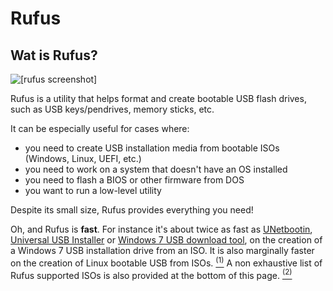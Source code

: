 # Rufus

## Wat is Rufus?

![[rufus screenshot]](https://rufus.ie/pics/rufus_en.png)

Rufus is a utility that helps format and create bootable USB flash drives, such as USB keys/pendrives, memory sticks, etc.

It can be especially useful for cases where:

- you need to create USB installation media from bootable ISOs (Windows, Linux, UEFI, etc.)
- you need to work on a system that doesn't have an OS installed
- you need to flash a BIOS or other firmware from DOS
- you want to run a low-level utility

Despite its small size, Rufus provides everything you need!

Oh, and Rufus is **fast**. For instance it's about twice as fast as [UNetbootin](http://unetbootin.sourceforge.net/), [Universal USB Installer](http://www.pendrivelinux.com/universal-usb-installer-easy-as-1-2-3) or [Windows 7 USB download tool](https://www.microsoft.com/en-us/download/windows-usb-dvd-download-tool), on the creation of a Windows 7 USB installation drive from an ISO. It is also marginally faster on the creation of Linux bootable USB from ISOs. [<sup>(1)</sup>](https://rufus.ie/en//#ref1)
A non exhaustive list of Rufus supported ISOs is also provided at the bottom of this page. [<sup>(2)</sup>](https://rufus.ie/en//#ref2)
